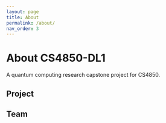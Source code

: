 ```yaml
---
layout: page
title: About
permalink: /about/
nav_order: 3
---
```


# About CS4850-DL1

A quantum computing research capstone project for CS4850.

## Project

## Team
